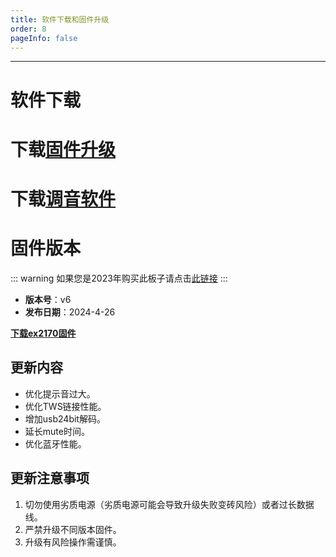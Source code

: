```yaml
---
title: 软件下载和固件升级
order: 8
pageInfo: false
---
```

---
# 软件下载
# 下载[固件升级](https://likeyou156156.online:9000/lky/tools/MV_Assisant_Tools_2021_V3.0.9T(2023.05.29).exe)
# 下载[调音软件](https://likeyou156156.online:9000/lky/tools/ACPWorkbench_24bit.exe)

# 固件版本
::: warning
如果您是2023年购买此板子请点击[此链接](/firmware/)
:::
- **版本号**：v6
- **发布日期**：2024-4-26

**[下载ex2170固件](https://likeyou156156.online:9000/lky/EX/EX2170/bin/EX202_2170-2024-11-8.mva)**

## 更新内容
- 优化提示音过大。
- 优化TWS链接性能。
- 增加usb24bit解码。
- 延长mute时间。
- 优化蓝牙性能。

## 更新注意事项
1. 切勿使用劣质电源（劣质电源可能会导致升级失败变砖风险）或者过长数据线。
2. 严禁升级不同版本固件。
3. 升级有风险操作需谨慎。
